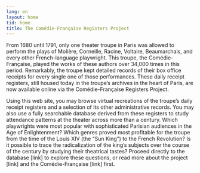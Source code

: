 ```yaml
---
lang: en
layout: home
tid: home
title: The Comédie-Française Registers Project
---
```

From 1680 until 1791, only one theater troupe in Paris was allowed to perform the plays of Moli&egrave;re, Corneille, Racine, Voltaire, Beaumarchais, and every other French-language playwright.  This troupe, the Com&eacute;die-Française, played the works of these authors over 34,000 times in this period. Remarkably, the troupe kept detailed records of their box office receipts for every single one of those performances. These daily receipt registers, still housed today in the troupe&rsquo;s archives in the heart of Paris, are now available online via the Com&eacute;die-Fran&ccedil;aise Registers Project.

Using this web site, you may browse virtual recreations of the troupe&rsquo;s daily receipt registers and a selection of its other administrative records. You may also use a fully searchable database derived from these registers to study attendance patterns at the theater across more than a century. Which playwrights were most popular with sophisticated Parisian audiences in the Age of Enlightenment? Which genres proved most profitable for the troupe from the time of the Louis XIV (the &ldquo;Sun King&rdquo;) to the French Revolution? Is it possible to trace the radicalization of the king&rsquo;s subjects over the course of the century by studying their theatrical tastes? Proceed directly to the database [link] to explore these questions, or read more about the project [link] and the Comédie-Française [link] first.